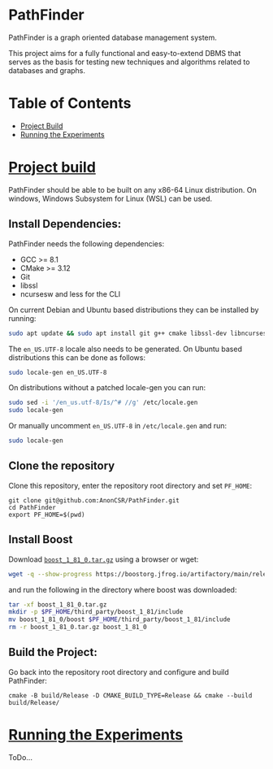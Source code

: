PathFinder
================================================================================
PathFinder is a graph oriented database management system.

This project aims for a fully functional and easy-to-extend DBMS that serves as the basis for testing new techniques and algorithms related to databases and graphs.

Table of Contents
================================================================================
- [Project Build](#project-build)
- [Running the Experiments](#runnning-the-experiments)

[Project build](#pathfinder)
================================================================================
PathFinder should be able to be built on any x86-64 Linux distribution.
On windows, Windows Subsystem for Linux (WSL) can be used.

Install Dependencies:
--------------------------------------------------------------------------------
PathFinder needs the following dependencies:
- GCC >= 8.1
- CMake >= 3.12
- Git
- libssl
- ncursesw and less for the CLI

On current Debian and Ubuntu based distributions they can be installed by running:
```bash
sudo apt update && sudo apt install git g++ cmake libssl-dev libncurses-dev locales less
```

The `en_US.UTF-8` locale also needs to be generated.
On Ubuntu based distributions this can be done as follows:
```bash
sudo locale-gen en_US.UTF-8
```

On distributions without a patched locale-gen you can run:
```bash
sudo sed -i '/en_us.utf-8/Is/^# //g' /etc/locale.gen
sudo locale-gen
```

Or manually uncomment `en_US.UTF-8` in `/etc/locale.gen` and run:
```bash
sudo locale-gen
```

Clone the repository
--------------------------------------------------------------------------------
 Clone this repository, enter the repository root directory and set `PF_HOME`:
```
git clone git@github.com:AnonCSR/PathFinder.git
cd PathFinder
export PF_HOME=$(pwd)
```

Install Boost
--------------------------------------------------------------------------------
Download [`boost_1_81_0.tar.gz`](https://boostorg.jfrog.io/artifactory/main/release/1.81.0/source/boost_1_81_0.tar.gz) using a browser or wget:
```bash
wget -q --show-progress https://boostorg.jfrog.io/artifactory/main/release/1.81.0/source/boost_1_81_0.tar.gz
```

and run the following in the directory where boost was downloaded:
```bash
tar -xf boost_1_81_0.tar.gz
mkdir -p $PF_HOME/third_party/boost_1_81/include
mv boost_1_81_0/boost $PF_HOME/third_party/boost_1_81/include
rm -r boost_1_81_0.tar.gz boost_1_81_0
```

Build the Project:
--------------------------------------------------------------------------------
Go back into the repository root directory and configure and build PathFinder:
```
cmake -B build/Release -D CMAKE_BUILD_TYPE=Release && cmake --build build/Release/
```

[Running the Experiments](#pathfinder)
================================================================================
ToDo...
